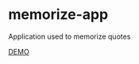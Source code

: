 # memorize-app
Application used to memorize quotes

[DEMO](https://voluntari-noi.github.io/memorize-app/)
